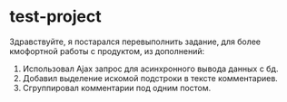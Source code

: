 # test-project
Здравствуйте, я постарался перевыполнить задание, для более кмофортной работы с продуктом, из дополнений:
1. Использовал Ajax запрос для асинхронного вывода данных с бд.
2. Добавил выделение искомой подстроки в тексте комментариев.
3. Сгруппировал комментарии под одним постом.

